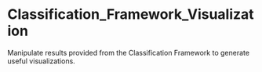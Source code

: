 # Classification_Framework_Visualization
Manipulate results provided from the Classification Framework to generate useful visualizations.

